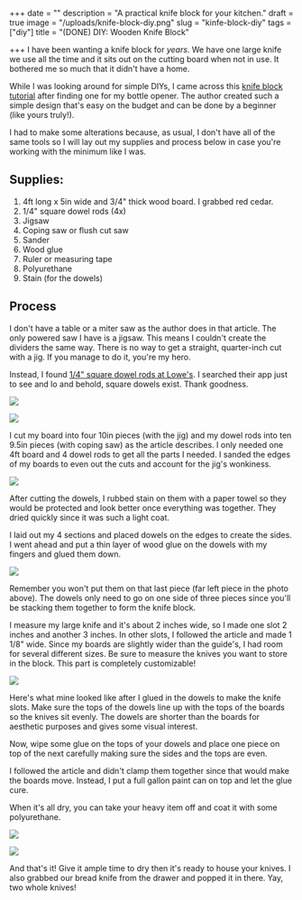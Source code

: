 +++
date = ""
description = "A practical knife block for your kitchen."
draft = true
image = "/uploads/knife-block-diy.png"
slug = "kinfe-block-diy"
tags = ["diy"]
title = "(DONE) DIY: Wooden Knife Block"

+++
I have been wanting a knife block for _years_. We have one large knife we use all the time and it sits out on the cutting board when not in use. It bothered me so much that it didn't have a home.

While I was looking around for simple DIYs, I came across this [knife block tutorial](https://www.wwgoa.com/article/walnut-knife-block/) after finding one for my bottle opener. The author created such a simple design that's easy on the budget and can be done by a beginner (like yours truly!).

I had to make some alterations because, as usual, I don't have all of the same tools so I will lay out my supplies and process below in case you're working with the minimum like I was.

## Supplies:

1. 4ft long x 5in wide and 3/4" thick wood board. I grabbed red cedar.
2. 1/4" square dowel rods (4x)
3. Jigsaw
4. Coping saw or flush cut saw
5. Sander
6. Wood glue
7. Ruler or measuring tape
8. Polyurethane
9. Stain (for the dowels)

## Process

I don't have a table or a miter saw as the author does in that article. The only powered saw I have is a jigsaw. This means I couldn't create the dividers the same way. There is no way to get a straight, quarter-inch cut with a jig. If you manage to do it, you're my hero.

Instead, I found [1/4" square dowel rods at Lowe's](https://www.lowes.com/pd/Madison-Mill-Square-Wood-Poplar-Dowel-Actual-36-in-L-x-1-in-dia/3041531). I searched their app just to see and lo and behold, square dowels exist. Thank goodness.

![](/uploads/knife_block.jpg)

![](/uploads/knife_block_2.jpg)

I cut my board into four 10in pieces (with the jig) and my dowel rods into ten 9.5in pieces (with coping saw) as the article describes. I only needed one 4ft board and 4 dowel rods to get all the parts I needed. I sanded the edges of my boards to even out the cuts and account for the jig's wonkiness.

![](/uploads/knife_block_3.jpg)

After cutting the dowels, I rubbed stain on them with a paper towel so they would be protected and look better once everything was together. They dried quickly since it was such a light coat.

I laid out my 4 sections and placed dowels on the edges to create the sides. I went ahead and put a thin layer of wood glue on the dowels with my fingers and glued them down.

![](/uploads/knife_block_4.jpg)

Remember you won't put them on that last piece (far left piece in the photo above). The dowels only need to go on one side of three pieces since you'll be stacking them together to form the knife block.

I measure my large knife and it's about 2 inches wide, so I made one slot 2 inches and another 3 inches. In other slots, I followed the article and made 1 1/8" wide. Since my boards are slightly wider than the guide's, I had room for several different sizes. Be sure to measure the knives you want to store in the block. This part is completely customizable!

![](/uploads/knife_block_5.jpg)

Here's what mine looked like after I glued in the dowels to make the knife slots. Make sure the tops of the dowels line up with the tops of the boards so the knives sit evenly. The dowels are shorter than the boards for aesthetic purposes and gives some visual interest.

Now, wipe some glue on the tops of your dowels and place one piece on top of the next carefully making sure the sides and the tops are even.

I followed the article and didn't clamp them together since that would make the boards move. Instead, I put a full gallon paint can on top and let the glue cure.

When it's all dry, you can take your heavy item off and coat it with some polyurethane.

![](/uploads/knife_block_6.jpg)

![](/uploads/knife_block_7.jpg)

And that's it! Give it ample time to dry then it's ready to house your knives. I also grabbed our bread knife from the drawer and popped it in there. Yay, two whole knives!